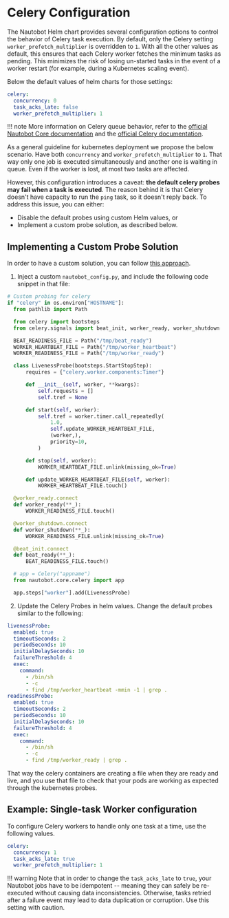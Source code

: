 # Celery Configuration

The Nautobot Helm chart provides several configuration options to control the behavior of Celery task execution. By default, only the Celery setting `worker_prefetch_multiplier` is overridden to `1`. With all the other values as default, this ensures that each Celery worker fetches the minimum tasks as pending.
This minimizes the risk of losing un-started tasks in the event of a worker restart (for example, during a Kubernetes scaling event).

Below the default values of helm charts for those settings:

```yaml
celery:
  concurrency: 0
  task_acks_late: false
  worker_prefetch_multiplier: 1
```

!!! note
    More information on Celery queue behavior, refer to the  [official Nautobot Core documentation](https://docs.nautobot.com/projects/core/en/stable/user-guide/administration/guides/celery-queues/#celery-task-queues) and the [official Celery documentation](https://docs.celeryq.dev/en/latest/userguide/configuration.html).

As a general guideline for kubernetes deployment we propose the below scenario. Have both `concurrency` and `worker_prefetch_multiplier` to `1`. That way only one job is executed simultaneously and another one is waiting in queue. Even if the worker is lost, at most two tasks are affected.

However, this configuration introduces a caveat: **the default celery probes may fail when a task is executed**. The reason behind it is that Celery doesn't have capacity to run the `ping` task, so it doesn't reply back. To address this issue, you can either:

* Disable the default probes using custom Helm values, or
* Implement a custom probe solution, as described below.

## Implementing a Custom Probe Solution

In order to have a custom solution, you can follow [this approach](github.com/celery/celery/issues/4079#issuecomment-1270085680).

1. Inject a custom `nautobot_config.py`, and include the following code snippet in that file:

```python
# Custom probing for celery
if "celery" in os.environ["HOSTNAME"]:
  from pathlib import Path

  from celery import bootsteps
  from celery.signals import beat_init, worker_ready, worker_shutdown

  BEAT_READINESS_FILE = Path("/tmp/beat_ready")
  WORKER_HEARTBEAT_FILE = Path("/tmp/worker_heartbeat")
  WORKER_READINESS_FILE = Path("/tmp/worker_ready")

  class LivenessProbe(bootsteps.StartStopStep):
      requires = {"celery.worker.components:Timer"}

      def __init__(self, worker, **kwargs):
          self.requests = []
          self.tref = None

      def start(self, worker):
          self.tref = worker.timer.call_repeatedly(
              1.0,
              self.update_WORKER_HEARTBEAT_FILE,
              (worker,),
              priority=10,
          )

      def stop(self, worker):
          WORKER_HEARTBEAT_FILE.unlink(missing_ok=True)

      def update_WORKER_HEARTBEAT_FILE(self, worker):
          WORKER_HEARTBEAT_FILE.touch()

  @worker_ready.connect
  def worker_ready(**_):
      WORKER_READINESS_FILE.touch()

  @worker_shutdown.connect
  def worker_shutdown(**_):
      WORKER_READINESS_FILE.unlink(missing_ok=True)

  @beat_init.connect
  def beat_ready(**_):
      BEAT_READINESS_FILE.touch()

  # app = Celery("appname")
  from nautobot.core.celery import app

  app.steps["worker"].add(LivenessProbe)
```

2. Update the Celery Probes in helm values. Change the default probes similar to the following:

```yaml
livenessProbe:
  enabled: true
  timeoutSeconds: 2
  periodSeconds: 10
  initialDelaySeconds: 10
  failureThreshold: 4
  exec:
    command:
      - /bin/sh
      - -c
      - find /tmp/worker_heartbeat -mmin -1 | grep .
readinessProbe:
  enabled: true
  timeoutSeconds: 2
  periodSeconds: 10
  initialDelaySeconds: 10
  failureThreshold: 4
  exec:
    command:
      - /bin/sh
      - -c
      - find /tmp/worker_ready | grep .
```

That way the celery containers are creating a file when they are ready and live, and you use that file to check that your pods are working as expected through the kubernetes probes.

## Example: Single-task Worker configuration

To configure Celery workers to handle only one task at a time, use the following values.

```yaml
celery:
  concurrency: 1
  task_acks_late: true
  worker_prefetch_multiplier: 1
```

!!! warning
    Note that in order to change the `task_acks_late` to `true`, your Nautobot jobs have to be idempotent -- meaning they can safely be re-executed without causing data inconsistencies. Otherwise, tasks retried after a failure event may lead to data duplication or corruption. Use this setting with caution.
